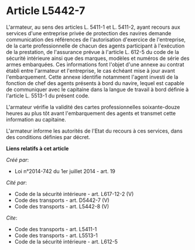 # Article L5442-7

L'armateur, au sens des articles L. 5411-1 et L. 5411-2, ayant recours aux services d'une entreprise privée de protection des
navires demande communication des références de l'autorisation d'exercice de l'entreprise, de la carte professionnelle de
chacun des agents participant à l'exécution de la prestation, de l'assurance prévue à l'article L. 612-5 du code de la
sécurité intérieure ainsi que des marques, modèles et numéros de série des armes embarquées. Ces informations font l'objet
d'une annexe au contrat établi entre l'armateur et l'entreprise, le cas échéant mise à jour avant l'embarquement. Cette
annexe identifie notamment l'agent investi de la fonction de chef des agents présents à bord du navire, lequel est capable de
communiquer avec le capitaine dans la langue de travail à bord définie à l'article L. 5513-1 du présent code. 

L'armateur vérifie la validité des cartes professionnelles soixante-douze heures au plus tôt avant l'embarquement des agents
et transmet cette information au capitaine. 

L'armateur informe les autorités de l'Etat du recours à ces services, dans des conditions définies par décret.

**Liens relatifs à cet article**

_Créé par_:

  - Loi n°2014-742 du 1er juillet 2014 - art. 19

_Cité par_:

  - Code de la sécurité intérieure - art. L617-12-2 (V)
  - Code des transports - art. D5442-7 (V)
  - Code des transports - art. L5442-8 (V)

_Cite_:

  - Code des transports - art. L5411-1
  - Code des transports - art. L5513-1
  - Code de la sécurité intérieure - art. L612-5
